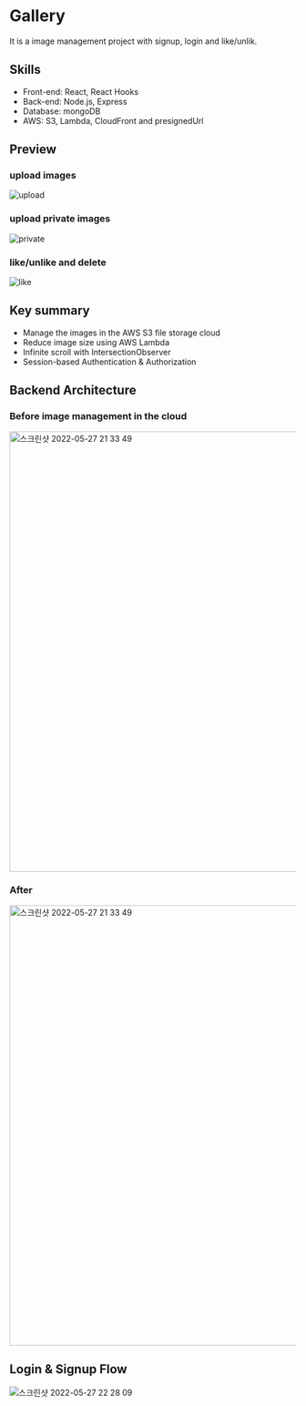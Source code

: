 # Gallery
It is a image management project with signup, login and like/unlik.

## Skills
- Front-end: React, React Hooks
- Back-end: Node.js, Express
- Database: mongoDB
- AWS: S3, Lambda, CloudFront and presignedUrl

## Preview
### upload images
![upload](https://user-images.githubusercontent.com/75884943/170730763-b4143c91-8e79-48b2-b698-3b8ee0dbf808.gif)
### upload private images
![private](https://user-images.githubusercontent.com/75884943/170730951-8cca8f15-dc3b-4e1f-a164-cff7ded5aac9.gif)
### like/unlike and delete
![like](https://user-images.githubusercontent.com/75884943/170730888-750ba2e5-7659-4191-8fa3-e2d531666f41.gif)

## Key summary
- Manage the images in the AWS S3 file storage cloud
- Reduce image size using AWS Lambda
- Infinite scroll with IntersectionObserver
- Session-based Authentication & Authorization

## Backend Architecture
### Before image management in the cloud
<img width="773" alt="스크린샷 2022-05-27 21 33 49" src="https://user-images.githubusercontent.com/75884943/170732541-b7e4ea27-2005-4b3b-be4e-dd8caeb74d17.png">

### After 
<img width="773" alt="스크린샷 2022-05-27 21 33 49" src="https://user-images.githubusercontent.com/75884943/170732635-d9e786ce-9d41-49c9-ba4d-3cc9978ca2fe.png">

## Login & Signup Flow
![스크린샷 2022-05-27 22 28 09](https://user-images.githubusercontent.com/75884943/170733140-dfe1658d-d269-4688-8f55-e199379c594f.png)
